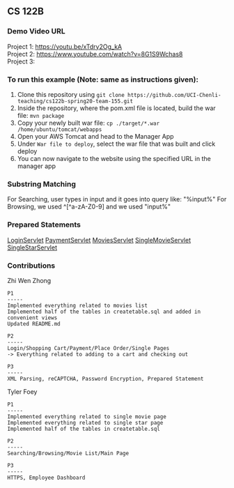 ## CS 122B 

### Demo Video URL
Project 1: https://youtu.be/xTdry2Og_kA \
Project 2: https://www.youtube.com/watch?v=8G1S9Wchas8 \
Project 3:

### To run this example (Note: same as instructions given): 
1. Clone this repository using 
`git clone https://github.com/UCI-Chenli-teaching/cs122b-spring20-team-155.git`
2. Inside the repository, where the pom.xml file is located, build the war file:
`mvn package`
3. Copy your newly built war file:
`cp ./target/*.war /home/ubuntu/tomcat/webapps`
4. Open your AWS Tomcat and head to the Manager App
5. Under `War file to deploy`, select the war file that was built and click deploy
6. You can now navigate to the website  using the specified URL in the manager app


### Substring Matching
For Searching, user types in input and it goes into query like: "%input%" 
For Browsing, we used ^[^a-zA-Z0-9] and we used "input%"

### Prepared Statements
[LoginServlet](src/LoginServlet.java)
[PaymentServlet](src/PaymentServlet.java)
[MoviesServlet](src/MoviesServlet.java)
[SingleMovieServlet](src/SingleMovieServlet.java)
[SingleStarServlet](src/SingleStarServlet.java)


### Contributions
Zhi Wen Zhong
```
P1
-----
Implemented everything related to movies list
Implemented half of the tables in createtable.sql and added in convenient views
Updated README.md

P2
-----
Login/Shopping Cart/Payment/Place Order/Single Pages
-> Everything related to adding to a cart and checking out

P3
-----
XML Parsing, reCAPTCHA, Password Encryption, Prepared Statement

```
Tyler Foey
```
P1
-----
Implemented everything related to single movie page
Implemented everything related to single star page
Implemented half of the tables in createtable.sql

P2
-----
Searching/Browsing/Movie List/Main Page

P3
-----
HTTPS, Employee Dashboard
```
